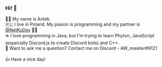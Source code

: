 ### Hi! 👋

🧑‍💻 My name is Antek.
</br>
🇵🇱 I live in Poland. My pasion is programming and my partner is [@NetKuDev](https://github.com/netkudev) 👯💙
</br>
☕ I love programming in Java, but I'm trying to learn Phyton, JavaScript (especially Discord.js to create Discord bots) and C++.
</br>
💬 Want to ask me a question? Contact me on Discord - AW_meister#9121
</br>
</br>
👍 Have a nice day!

<!--
**AWmeister546/AWmeister546** is a ✨ _special_ ✨ repository because its `README.md` (this file) appears on your GitHub profile.

Here are some ideas to get you started:

- 🔭 I’m currently working on ...
- 🌱 I’m currently learning ...
- 👯 I’m looking to collaborate on ...
- 🤔 I’m looking for help with ...
- 💬 Ask me about ...
- 📫 How to reach me: ...
- 😄 Pronouns: ...
- ⚡ Fun fact: ...
-->

